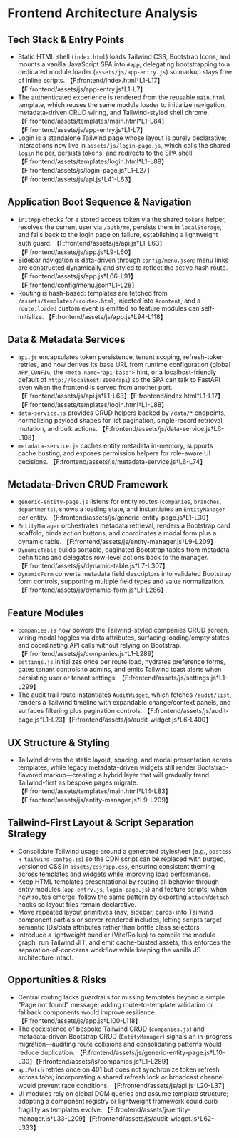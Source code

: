 # Frontend Architecture Analysis

## Tech Stack & Entry Points

- Static HTML shell (`index.html`) loads Tailwind CSS, Bootstrap Icons, and mounts a vanilla JavaScript SPA into `#app`, delegating bootstrapping to a dedicated module loader (`assets/js/app-entry.js`) so markup stays free of inline scripts. 【F:frontend/index.html†L1-L17】【F:frontend/assets/js/app-entry.js†L1-L7】
- The authenticated experience is rendered from the reusable `main.html` template, which reuses the same module loader to initialize navigation, metadata-driven CRUD wiring, and Tailwind-styled shell chrome. 【F:frontend/assets/templates/main.html†L1-L84】【F:frontend/assets/js/app-entry.js†L1-L7】
- Login is a standalone Tailwind page whose layout is purely declarative; interactions now live in `assets/js/login-page.js`, which calls the shared `login` helper, persists tokens, and redirects to the SPA shell. 【F:frontend/assets/templates/login.html†L1-L88】【F:frontend/assets/js/login-page.js†L1-L27】【F:frontend/assets/js/api.js†L41-L63】

## Application Boot Sequence & Navigation
- `initApp` checks for a stored access token via the shared `tokens` helper, resolves the current user via `/auth/me`, persists them in `localStorage`, and falls back to the login page on failure, establishing a lightweight auth guard. 【F:frontend/assets/js/api.js†L1-L63】【F:frontend/assets/js/app.js†L9-L60】
- Sidebar navigation is data-driven through `config/menu.json`; menu links are constructed dynamically and styled to reflect the active hash route. 【F:frontend/assets/js/app.js†L66-L91】【F:frontend/config/menu.json†L1-L28】
- Routing is hash-based: templates are fetched from `/assets/templates/<route>.html`, injected into `#content`, and a `route:loaded` custom event is emitted so feature modules can self-initialize. 【F:frontend/assets/js/app.js†L94-L118】

## Data & Metadata Services
- `api.js` encapsulates token persistence, tenant scoping, refresh-token retries, and now derives its base URL from runtime configuration (global `APP_CONFIG`, the `<meta name="api-base">` hint, or a localhost-friendly default of `http://localhost:8000/api`) so the SPA can talk to FastAPI even when the frontend is served from another port. 【F:frontend/assets/js/api.js†L1-L63】【F:frontend/index.html†L1-L17】【F:frontend/assets/templates/login.html†L1-L88】
- `data-service.js` provides CRUD helpers backed by `/data/*` endpoints, normalizing payload shapes for list pagination, single-record retrieval, mutation, and bulk actions. 【F:frontend/assets/js/data-service.js†L6-L108】
- `metadata-service.js` caches entity metadata in-memory, supports cache busting, and exposes permission helpers for role-aware UI decisions. 【F:frontend/assets/js/metadata-service.js†L6-L74】

## Metadata-Driven CRUD Framework
- `generic-entity-page.js` listens for entity routes (`companies`, `branches`, `departments`), shows a loading state, and instantiates an `EntityManager` per entity. 【F:frontend/assets/js/generic-entity-page.js†L1-L30】
- `EntityManager` orchestrates metadata retrieval, renders a Bootstrap card scaffold, binds action buttons, and coordinates a modal form plus a dynamic table. 【F:frontend/assets/js/entity-manager.js†L9-L209】
- `DynamicTable` builds sortable, paginated Bootstrap tables from metadata definitions and delegates row-level actions back to the manager. 【F:frontend/assets/js/dynamic-table.js†L7-L307】
- `DynamicForm` converts metadata field descriptors into validated Bootstrap form controls, supporting multiple field types and value normalization. 【F:frontend/assets/js/dynamic-form.js†L1-L286】

## Feature Modules
- `companies.js` now powers the Tailwind-styled companies CRUD screen, wiring modal toggles via data attributes, surfacing loading/empty states, and coordinating API calls without relying on Bootstrap. 【F:frontend/assets/js/companies.js†L1-L289】
- `settings.js` initializes once per route load, hydrates preference forms, gates tenant controls to admins, and emits Tailwind toast alerts when persisting user or tenant settings. 【F:frontend/assets/js/settings.js†L1-L299】
- The audit trail route instantiates `AuditWidget`, which fetches `/audit/list`, renders a Tailwind timeline with expandable change/context panels, and surfaces filtering plus pagination controls. 【F:frontend/assets/js/audit-page.js†L1-L23】【F:frontend/assets/js/audit-widget.js†L6-L400】

## UX Structure & Styling
- Tailwind drives the static layout, spacing, and modal presentation across templates, while legacy metadata-driven widgets still render Bootstrap-flavored markup—creating a hybrid layer that will gradually trend Tailwind-first as bespoke pages migrate. 【F:frontend/assets/templates/main.html†L14-L83】【F:frontend/assets/js/entity-manager.js†L9-L209】

## Tailwind-First Layout & Script Separation Strategy
- Consolidate Tailwind usage around a generated stylesheet (e.g., `postcss` + `tailwind.config.js`) so the CDN script can be replaced with purged, versioned CSS in `assets/css/app.css`, ensuring consistent theming across templates and widgets while improving load performance.
- Keep HTML templates presentational by routing all behavior through entry modules (`app-entry.js`, `login-page.js`) and feature scripts; when new routes emerge, follow the same pattern by exporting `attach`/`detach` hooks so layout files remain declarative.
- Move repeated layout primitives (nav, sidebar, cards) into Tailwind component partials or server-rendered includes, letting scripts target semantic IDs/data attributes rather than brittle class selectors.
- Introduce a lightweight bundler (Vite/Rollup) to compile the module graph, run Tailwind JIT, and emit cache-busted assets; this enforces the separation-of-concerns workflow while keeping the vanilla JS architecture intact.

## Opportunities & Risks
- Central routing lacks guardrails for missing templates beyond a simple "Page not found" message; adding route-to-template validation or fallback components would improve resilience. 【F:frontend/assets/js/app.js†L100-L118】
- The coexistence of bespoke Tailwind CRUD (`companies.js`) and metadata-driven Bootstrap CRUD (`EntityManager`) signals an in-progress migration—auditing route collisions and consolidating patterns would reduce duplication. 【F:frontend/assets/js/generic-entity-page.js†L10-L30】【F:frontend/assets/js/companies.js†L1-L289】
- `apiFetch` retries once on 401 but does not synchronize token refresh across tabs; incorporating a shared refresh lock or broadcast channel would prevent race conditions. 【F:frontend/assets/js/api.js†L20-L37】
- UI modules rely on global DOM queries and assume template structure; adopting a component registry or lightweight framework could curb fragility as templates evolve. 【F:frontend/assets/js/entity-manager.js†L33-L209】【F:frontend/assets/js/audit-widget.js†L62-L333】
